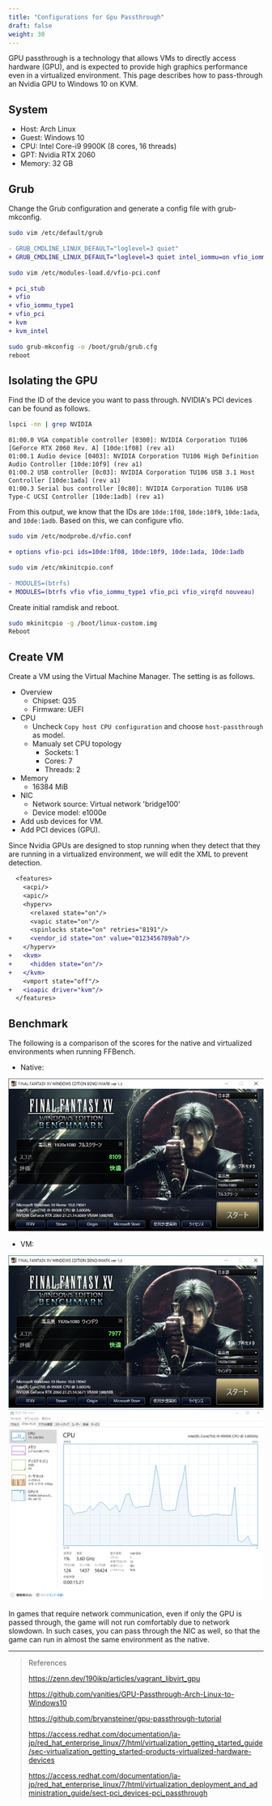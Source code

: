 ```yaml
---
title: "Configurations for Gpu Passthrough"
draft: false
weight: 30
---
```

GPU passthrough is a technology that allows VMs to directly access hardware (GPU), and is expected to provide high graphics performance even in a virtualized environment. This page describes how to pass-through an Nvidia GPU to Windows 10 on KVM.

## System

- Host: Arch Linux
- Guest: Windows 10
- CPU: Intel Core-i9 9900K (8 cores, 16 threads)
- GPT: Nvidia RTX 2060
- Memory: 32 GB

## Grub

Change the Grub configuration and generate a config file with grub-mkconfig.

```sh
sudo vim /etc/default/grub
```

```diff
- GRUB_CMDLINE_LINUX_DEFAULT="loglevel=3 quiet"
+ GRUB_CMDLINE_LINUX_DEFAULT="loglevel=3 quiet intel_iommu=on vfio_iommu_type1.allow_unsafe_interrupts=1 iommu=pt"

```

```sh
sudo vim /etc/modules-load.d/vfio-pci.conf
```

```diff
+ pci_stub
+ vfio
+ vfio_iommu_type1
+ vfio_pci
+ kvm
+ kvm_intel
```

```sh
sudo grub-mkconfig -o /boot/grub/grub.cfg
reboot
```

## Isolating the GPU

Find the ID of the device you want to pass through. NVIDIA's PCI devices can be found as follows.

```sh
lspci -nn | grep NVIDIA
```

```text
01:00.0 VGA compatible controller [0300]: NVIDIA Corporation TU106 [GeForce RTX 2060 Rev. A] [10de:1f08] (rev a1)
01:00.1 Audio device [0403]: NVIDIA Corporation TU106 High Definition Audio Controller [10de:10f9] (rev a1)
01:00.2 USB controller [0c03]: NVIDIA Corporation TU106 USB 3.1 Host Controller [10de:1ada] (rev a1)
01:00.3 Serial bus controller [0c80]: NVIDIA Corporation TU106 USB Type-C UCSI Controller [10de:1adb] (rev a1)
```

From this output, we know that the IDs are `10de:1f08`, `10de:10f9`, `10de:1ada`, and `10de:1adb`. Based on this, we can configure vfio.

```sh
sudo vim /etc/modprobe.d/vfio.conf
```

```diff
+ options vfio-pci ids=10de:1f08, 10de:10f9, 10de:1ada, 10de:1adb
```

```sh
sudo vim /etc/mkinitcpio.conf
```

```diff
- MODULES=(btrfs)
+ MODULES=(btrfs vfio vfio_iommu_type1 vfio_pci vfio_virqfd nouveau)
```

Create initial ramdisk and reboot.

```sh
sudo mkinitcpio -g /boot/linux-custom.img
Reboot
```

## Create VM

Create a VM using the Virtual Machine Manager. The setting is as follows.

- Overview
  - Chipset: Q35
  - Firmware: UEFI
- CPU
  - Uncheck `Copy host CPU configuration` and choose `host-passthrough` as model.
  - Manualy set CPU topology
    - Sockets: 1
    - Cores: 7
    - Threads: 2
- Memory
  - 16384 MiB
- NIC
  - Network source: Virtual network 'bridge100'
  - Device model: e1000e
- Add usb devices for VM.
- Add PCI devices (GPU).

Since Nvidia GPUs are designed to stop running when they detect that they are running in a virtualized environment, we will edit the XML to prevent detection.

```diff
  <features>
    <acpi/>
    <apic/>
    <hyperv>
      <relaxed state="on"/>
      <vapic state="on"/>
      <spinlocks state="on" retries="8191"/>
+     <vendor_id state="on" value="0123456789ab"/>
    </hyperv>
+   <kvm>
+     <hidden state="on"/>
+   </kvm>
    <vmport state="off"/>
+   <ioapic driver="kvm"/>
  </features>
```

## Benchmark

The following is a comparison of the scores for the native and virtualized environments when running FFBench.

- Native:

![Core-i9-9900K-native](ffbench_i9-9900k_native.png)

- VM:

![Core-i9-9900K-VM](ffbench_i9-9900k_vm_h.png)
![Core-i9-9900K-VM-taskmanager](ffbench_i9-9900k_vm_h_taskmanager.png)

In games that require network communication, even if only the GPU is passed through, the game will not run comfortably due to network slowdown. In such cases, you can pass through the NIC as well, so that the game can run in almost the same environment as the native.

---

> References
>
> <https://zenn.dev/190ikp/articles/vagrant_libvirt_gpu>
>
> <https://github.com/vanities/GPU-Passthrough-Arch-Linux-to-Windows10>
>
> <https://github.com/bryansteiner/gpu-passthrough-tutorial>
>
> <https://access.redhat.com/documentation/ja-jp/red_hat_enterprise_linux/7/html/virtualization_getting_started_guide/sec-virtualization_getting_started-products-virtualized-hardware-devices>
>
> <https://access.redhat.com/documentation/ja-jp/red_hat_enterprise_linux/7/html/virtualization_deployment_and_administration_guide/sect-pci_devices-pci_passthrough>
